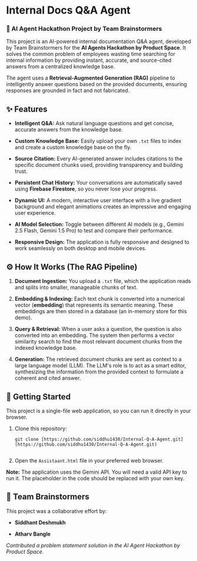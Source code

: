 # Internal Docs Q&A Agent

### 🤖 AI Agent Hackathon Project by Team Brainstormers

This project is an AI-powered internal documentation Q&A agent, developed by Team Brainstormers for the **AI Agents Hackathon by Product Space**. It solves the common problem of employees wasting time searching for internal information by providing instant, accurate, and source-cited answers from a centralized knowledge base.

The agent uses a **Retrieval-Augmented Generation (RAG)** pipeline to intelligently answer questions based on the provided documents, ensuring responses are grounded in fact and not fabricated.

## ✨ Features

* **Intelligent Q&A:** Ask natural language questions and get concise, accurate answers from the knowledge base.

* **Custom Knowledge Base:** Easily upload your own `.txt` files to index and create a custom knowledge base on the fly.

* **Source Citation:** Every AI-generated answer includes citations to the specific document chunks used, providing transparency and building trust.

* **Persistent Chat History:** Your conversations are automatically saved using **Firebase Firestore**, so you never lose your progress.

* **Dynamic UI:** A modern, interactive user interface with a live gradient background and elegant animations creates an impressive and engaging user experience.

* **AI Model Selection:** Toggle between different AI models (e.g., Gemini 2.5 Flash, Gemini 1.5 Pro) to test and compare their performance.

* **Responsive Design:** The application is fully responsive and designed to work seamlessly on both desktop and mobile devices.

## ⚙️ How It Works (The RAG Pipeline)

1. **Document Ingestion:** You upload a `.txt` file, which the application reads and splits into smaller, manageable chunks of text.

2. **Embedding & Indexing:** Each text chunk is converted into a numerical vector (**embedding**) that represents its semantic meaning. These embeddings are then stored in a database (an in-memory store for this demo).

3. **Query & Retrieval:** When a user asks a question, the question is also converted into an embedding. The system then performs a vector similarity search to find the most relevant document chunks from the indexed knowledge base.

4. **Generation:** The retrieved document chunks are sent as context to a large language model (LLM). The LLM's role is to act as a smart editor, synthesizing the information from the provided context to formulate a coherent and cited answer.

## 🚀 Getting Started

This project is a single-file web application, so you can run it directly in your browser.

1. Clone this repository:

   ```
   git clone [https://github.com/siddhu1430/Internal-Q-A-Agent.git](https://github.com/siddhu1430/Internal-Q-A-Agent.git)
   
   
   ```

2. Open the `Assistaant.html` file in your preferred web browser.

**Note:** The application uses the Gemini API. You will need a valid API key to run it. The placeholder in the code should be replaced with your own key.

## 🤝 Team Brainstormers

This project was a collaborative effort by:

* **Siddhant Deshmukh**

* **Atharv Bangle**

*Contributed a problem statement solution in the AI Agent Hackathon by Product Space.*
